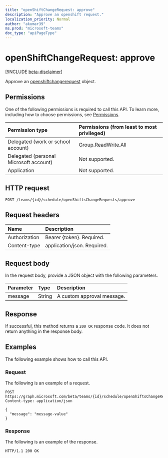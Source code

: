 ```yaml
---
title: "openShiftChangeRequest: approve"
description: "Approve an openshift request."
localization_priority: Normal
author: "akumar39"
ms.prod: "microsoft-teams"
doc_type: "apiPageType"
---
```


# openShiftChangeRequest: approve

[!INCLUDE [beta-disclaimer](../../includes/beta-disclaimer.md)]

Approve an [openshiftchangerequest](../resources/openshiftchangerequest.md) object.

## Permissions

One of the following permissions is required to call this API. To learn more, including how to choose permissions, see [Permissions](/graph/permissions-reference).

| Permission type                        | Permissions (from least to most privileged) |
|:---------------------------------------|:--------------------------------------------|
| Delegated (work or school account)     | Group.ReadWrite.All |
| Delegated (personal Microsoft account) | Not supported. |
| Application                            | Not supported. |

## HTTP request

<!-- { "blockType": "ignored" } -->

```http
POST /teams/{id}/schedule/openShiftsChangeRequests/approve
```

## Request headers

| Name          | Description   |
|:--------------|:--------------|
| Authorization | Bearer {token}. Required. |
| Content-type | application/json. Required. |

## Request body

In the request body, provide a JSON object with the following parameters.

| Parameter    | Type        | Description |
|:-------------|:------------|:------------|
|message|String|A custom approval message.|

## Response

If successful, this method returns a `200 OK` response code. It does not return anything in the response body.

## Examples

The following example shows how to call this API.

### Request

The following is an example of a request.
<!-- {
  "blockType": "request",
  "name": "openshiftchangerequest_approve"
}-->

```http
POST https://graph.microsoft.com/beta/teams/{id}/schedule/openShiftsChangeRequests/approve
Content-type: application/json

{
  "message": "message-value"
}
```

### Response

The following is an example of the response.
<!-- {
  "blockType": "response",
  "truncated": true,
  "@odata.type": "microsoft.graph.None"
} -->

```http
HTTP/1.1 200 OK
```

<!-- uuid: 16cd6b66-4b1a-43a1-adaf-3a886856ed98
2019-02-04 14:57:30 UTC -->
<!-- {
  "type": "#page.annotation",
  "description": "openShiftChangeRequest: approve",
  "keywords": "",
  "section": "documentation",
  "tocPath": ""
}-->
